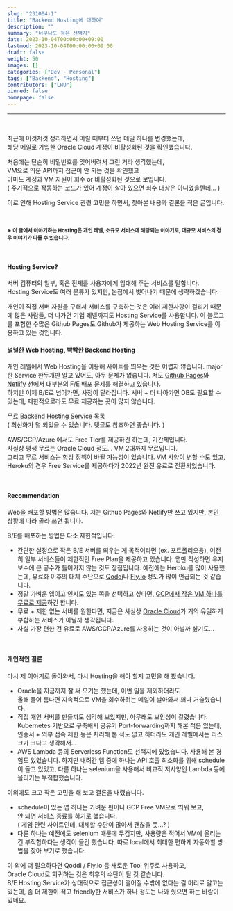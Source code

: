 ```yaml
---
slug: "231004-1"
title: "Backend Hosting에 대하여"
description: ""
summary: "너무나도 적은 선택지"
date: 2023-10-04T00:00:00+09:00
lastmod: 2023-10-04T00:00:00+09:00
draft: false
weight: 50
images: []
categories: ["Dev - Personal"]
tags: ["Backend", "Hosting"]
contributors: ["LHU"]
pinned: false
homepage: false
---
```


---

<br>

최근에 이것저것 정리하면서 어릴 때부터 쓰던 메일 하나를 변경했는데,   
해당 메일로 가입한 Oracle Cloud 계정이 비활성화된 것을 확인했습니다.

처음에는 단순히 비밀번호를 잊어버려서 그런 거라 생각했는데,   
VM으로 띄운 API까지 접근이 안 되는 것을 확인했고   
아마도 계정과 VM 자원이 회수 or 비활성화된 것으로 보입니다.   
( 주기적으로 작동하는 코드가 있어 계정이 살아 있으면 회수 대상은 아니었을텐데... )

이로 인해 Hosting Service 관련 고민을 하면서, 찾아본 내용과 결론을 적은 글입니다.   

<br>

<small><b>※ 이 글에서 이야기하는 Hosting은 개인 레벨, 소규모 서비스에 해당되는 이야기로, 대규모 서비스의 경우 이야기가 다를 수 있습니다.</b></small>   

<br>

#### Hosting Service?
서버 컴퓨터의 일부, 혹은 전체를 사용자에게 임대해 주는 서비스를 말합니다.   
Hosting Service도 여러 분류가 있지만, 논점에서 벗어나기 때문에 생략하겠습니다.   

개인이 직접 서버 자원을 구해서 서비스를 구축하는 것은 여러 제한사항이 걸리기 때문에 많은 사람들, 더 나가면 기업 레벨까지도 Hosting Service를 사용합니다. 이 블로그를 포함한 수많은 Github Pages도 Github가 제공하는 Web Hosting Service를 이용하고 있는 것입니다.   

#### 널널한 Web Hosting, 빡빡한 Backend Hosting
개인 레벨에서 Web Hosting을 이용해 사이트를 띄우는 것은 어렵지 않습니다. major한 Service 한두개만 알고 있어도, 아무 문제가 없습니다. 저도 [Github Pages][ref0]와 [Netlify][ref1] 선에서 대부분의 F/E 배포 문제를 해결하고 있습니다.   
하지만 이제 B/E로 넘어가면, 사정이 달라집니다. 서버 + 더 나아가면 DB도 필요할 수 있는데, 제한적으로라도 무료 제공하는 곳이 많지 않습니다.

[무료 Backend Hosting Service 목록][ref2]   
( 최신화가 덜 되었을 수 있습니다. 댓글도 참조하면 좋습니다. )

AWS/GCP/Azure 에서도 Free Tier를 제공하긴 하는데, 기간제입니다.   
사실상 평생 무료는 Oracle Cloud 정도... VM 2대까지 무료입니다.   
그리고 무료 서비스는 항상 정책이 바뀔 가능성이 있습니다. VM 사양이 변할 수도 있고, Heroku의 경우 Free Service를 제공하다가 2022년 완전 유료로 전환되었습니다.

<br>

#### Recommendation
Web을 배포할 방법은 많습니다. 저는 Github Pages와 Netlify만 쓰고 있지만, 본인 상황에 따라 골라 쓰면 됩니다.

B/E를 배포하는 방법은 다소 제한적입니다.   
- 간단한 설정으로 작은 B/E 서버를 띄우는 게 목적이라면 (ex. 포트폴리오용), 여전히 일부 서비스들이 제한적인 Free Plan을 제공하고 있습니다. 앱만 작성하면 유지보수에 큰 공수가 들어가지 않는 것도 장점입니다. 예전에는 Heroku를 많이 사용했는데, 유료화 이후의 대체 수단으로 [Qoddi][ref3]나 [Fly.io][ref4] 정도가 많이 언급되는 것 같습니다.   
- 정말 가벼운 앱이고 인지도 있는 쪽을 선택하고 싶다면, [GCP에서 작은 VM 하나를 무료로 제공][ref5]하긴 합니다.
- 무료 + 제한 없는 서버를 원한다면, 지금은 사실상 [Oracle Cloud][ref6]가 거의 유일하게 부합하는 서비스가 아닐까 생각됩니다.   
- 사실 가장 편한 건 유료로 AWS/GCP/Azure를 사용하는 것이 아닐까 싶기도...

<br>

#### 개인적인 결론
다시 제 이야기로 돌아와서, 다시 Hosting을 해야 할지 고민을 해 봤습니다.

- Oracle을 지금까지 잘 써 오기는 했는데, 이번 일을 제외하더라도   
올해 들어 틈나면 지속적으로 VM을 회수하려는 메일이 날아와서 꽤나 거슬렸습니다.
- 직접 개인 서버를 만들까도 생각해 보았지만, 아무래도 보안성이 걸렸습니다. Kubernetes 기반으로 구축해서 공유기 Port-forwarding까지 해본 적은 있는데, 인증서 + 외부 접속 제한 등은 처리해 본 적도 없고 하더라도 개인 레벨에서는 리스크가 크다고 생각해서...
- AWS Lambda 등의 Serverless Function도 선택지에 있었습니다. 사용해 본 경험도 있었습니다. 하지만 내려간 앱 중에 하나는 API 호출 최소화를 위해 schedule이 돌고 있었고, 다른 하나는 selenium을 사용해서 비교적 저사양인 Lambda 등에 올리기는 부적합했습니다.

이외에도 크고 작은 고민을 해 보고 결론을 내렸습니다.

- schedule이 있는 앱 하나는 가벼운 편이니 GCP Free VM으로 띄워 보고,   
안 되면 서비스 종료를 하기로 했습니다.   
( 게임 관련 사이트인데, 대체할 수단이 많아서 괜찮을 듯...? )
- 다른 하나는 예전에도 selenium 때문에 무겁지만, 사용량은 적어서 VM에 올리는 건 부적합하다는 생각이 들긴 했습니다. 따로 local에서 최대한 편하게 자동화할 방법을 찾아 보기로 했습니다.

이 외에 더 필요하다면 Qoddi / Fly.io 등 새로운 Tool 위주로 사용하고,   
Oracle Cloud로 회귀하는 것은 최후의 수단이 될 것 같습니다.   
B/E Hosting Service가 상대적으로 접근성이 떨어질 수밖에 없다는 걸 머리로 알고는 있는데, 좀 더 제한이 적고 friendly한 서비스가 하나 정도는 나와 줬으면 하는 바람이 있네요.

[ref0]: https://pages.github.com/
[ref1]: https://www.netlify.com/
[ref2]: https://gist.github.com/bmaupin/d2d243218863320b01b0c1e1ca0cf5f3

[ref3]: https://qoddi.com/
[ref4]: https://fly.io/
[ref5]: https://cloud.google.com/free?hl=ko
[ref6]: https://www.oracle.com/kr/cloud/free/